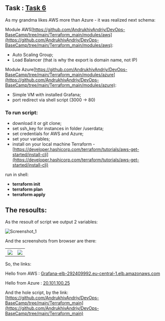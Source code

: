 ## Task : [Task 6](https://docs.google.com/document/d/1hxknpDiPfIDCFRAFUaZQVtm8BbpQpaX1gbPzxWuM-Y8/edit)

As my grandma likes AWS more than Azure - it was realized next schema:

Module AWS[https://github.com/AndrukhivAndriy/DevOps-BaseCamp/tree/main/Terraform_main/modules/aws](https://github.com/AndrukhivAndriy/DevOps-BaseCamp/tree/main/Terraform_main/modules/aws): 

- Auto Scaling Group;
- Load Balancer (that is why the export is domain name, not IP)

Module Azure[https://github.com/AndrukhivAndriy/DevOps-BaseCamp/tree/main/Terraform_main/modules/azure](https://github.com/AndrukhivAndriy/DevOps-BaseCamp/tree/main/Terraform_main/modules/azure):

- Simple VM with installed Grafana;
- port redirect via shell script (3000 -> 80)

### To run script:

- download it or git clone;
- set ssh_key for instances in folder /userdata;
- set credentials for AWS and Azure;
- set your variables;
- install on your local machine Terraform - [https://developer.hashicorp.com/terraform/tutorials/aws-get-started/install-cli](https://developer.hashicorp.com/terraform/tutorials/aws-get-started/install-cli)

run in shell:

- **terraform init**
- **terraform plan**
- **terraform apply**

## The resoults: 

As the resoult of script we output 2 variables:

![Screenshot_1](https://user-images.githubusercontent.com/79985930/209865748-176d306e-1a70-4282-8667-7af9d0941be1.png)

And the screenshots from browser are there:

<table>
  <tr>
    <th><img src="https://user-images.githubusercontent.com/79985930/209865749-e04f7045-d392-4e67-ae68-f80313361725.png"></th>
    <th><img src="https://user-images.githubusercontent.com/79985930/209865751-523239ed-5375-4a59-8f1b-93728fa2e808.png"></th>
  </tr>
</table>

So, the links:


Hello from AWS : <a href="http://Grafana-elb-292409992.eu-central-1.elb.amazonaws.com" target="_blank">Grafana-elb-292409992.eu-central-1.elb.amazonaws.com</a>
    
Hello from Azure : <a href="http://20.101.100.25/" target="_blank">20.101.100.25</a>

And the hole script, by the link: [https://github.com/AndrukhivAndriy/DevOps-BaseCamp/tree/main/Terraform_main](https://github.com/AndrukhivAndriy/DevOps-BaseCamp/tree/main/Terraform_main)


